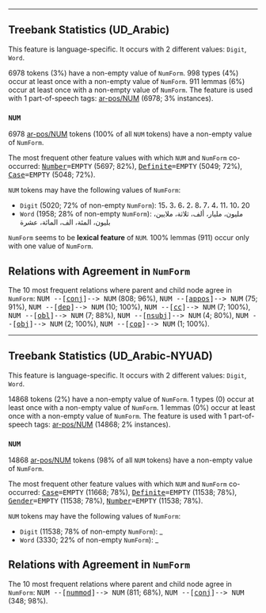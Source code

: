 

--------------------------------------------------------------------------------

## Treebank Statistics (UD_Arabic)

This feature is language-specific.
It occurs with 2 different values: `Digit`, `Word`.

6978 tokens (3%) have a non-empty value of `NumForm`.
998 types (4%) occur at least once with a non-empty value of `NumForm`.
911 lemmas (6%) occur at least once with a non-empty value of `NumForm`.
The feature is used with 1 part-of-speech tags: [ar-pos/NUM]() (6978; 3% instances).

### `NUM`

6978 [ar-pos/NUM]() tokens (100% of all `NUM` tokens) have a non-empty value of `NumForm`.

The most frequent other feature values with which `NUM` and `NumForm` co-occurred: <tt><a href="Number.html">Number</a>=EMPTY</tt> (5697; 82%), <tt><a href="Definite.html">Definite</a>=EMPTY</tt> (5049; 72%), <tt><a href="Case.html">Case</a>=EMPTY</tt> (5048; 72%).

`NUM` tokens may have the following values of `NumForm`:

* `Digit` (5020; 72% of non-empty `NumForm`): 15، 3، 6، 2، 8، 7، 4، 11، 10، 20
* `Word` (1958; 28% of non-empty `NumForm`): مليون، مليار، ألف، ثلاثة، ملايين، بليون، المئة، الف، المائة، عشرة

`NumForm` seems to be **lexical feature** of `NUM`. 100% lemmas (911) occur only with one value of `NumForm`.

## Relations with Agreement in `NumForm`

The 10 most frequent relations where parent and child node agree in `NumForm`:
<tt>NUM --[<a href="../dep/conj.html">conj</a>]--> NUM</tt> (808; 96%),
<tt>NUM --[<a href="../dep/appos.html">appos</a>]--> NUM</tt> (75; 91%),
<tt>NUM --[<a href="../dep/dep.html">dep</a>]--> NUM</tt> (10; 100%),
<tt>NUM --[<a href="../dep/cc.html">cc</a>]--> NUM</tt> (7; 100%),
<tt>NUM --[<a href="../dep/obl.html">obl</a>]--> NUM</tt> (7; 88%),
<tt>NUM --[<a href="../dep/nsubj.html">nsubj</a>]--> NUM</tt> (4; 80%),
<tt>NUM --[<a href="../dep/obj.html">obj</a>]--> NUM</tt> (2; 100%),
<tt>NUM --[<a href="../dep/cop.html">cop</a>]--> NUM</tt> (1; 100%).



--------------------------------------------------------------------------------

## Treebank Statistics (UD_Arabic-NYUAD)

This feature is language-specific.
It occurs with 2 different values: `Digit`, `Word`.

14868 tokens (2%) have a non-empty value of `NumForm`.
1 types (0) occur at least once with a non-empty value of `NumForm`.
1 lemmas (0%) occur at least once with a non-empty value of `NumForm`.
The feature is used with 1 part-of-speech tags: [ar-pos/NUM]() (14868; 2% instances).

### `NUM`

14868 [ar-pos/NUM]() tokens (98% of all `NUM` tokens) have a non-empty value of `NumForm`.

The most frequent other feature values with which `NUM` and `NumForm` co-occurred: <tt><a href="Case.html">Case</a>=EMPTY</tt> (11668; 78%), <tt><a href="Definite.html">Definite</a>=EMPTY</tt> (11538; 78%), <tt><a href="Gender.html">Gender</a>=EMPTY</tt> (11538; 78%), <tt><a href="Number.html">Number</a>=EMPTY</tt> (11538; 78%).

`NUM` tokens may have the following values of `NumForm`:

* `Digit` (11538; 78% of non-empty `NumForm`): _
* `Word` (3330; 22% of non-empty `NumForm`): _

## Relations with Agreement in `NumForm`

The 10 most frequent relations where parent and child node agree in `NumForm`:
<tt>NUM --[<a href="../dep/nummod.html">nummod</a>]--> NUM</tt> (811; 68%),
<tt>NUM --[<a href="../dep/conj.html">conj</a>]--> NUM</tt> (348; 98%).

